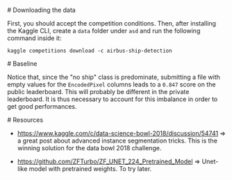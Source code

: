 # Downloading the data

First, you should accept the competition conditions. Then, after installing  the Kaggle CLI, create a `data` folder
under `asd` and run the following command inside it:

`kaggle competitions download -c airbus-ship-detection`


# Baseline


Notice that, since the "no ship" class is predominate, submitting a file with empty values for the `EncodedPixel`
columns leads to a `0.847` score on the public leaderboard. This will probably be different in the private leaderboard.
It is thus necessary to account for this imbalance in order to get good performances.


# Resources

* https://www.kaggle.com/c/data-science-bowl-2018/discussion/54741 => a great post about advanced instance segmentation tricks. This is the winning solution for the data bowl 2018 challenge. 

* https://github.com/ZFTurbo/ZF_UNET_224_Pretrained_Model => Unet-like model with pretrained weights. To try later. 
